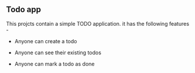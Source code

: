 ## Todo app

This projcts contain a simple TODO application.
it has the following features -

- Anyone can create a todo

- Anyone can see their existing todos
- Anyone can mark a todo as done
